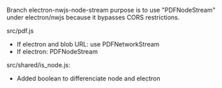 Branch electron-nwjs-node-stream purpose is to use "PDFNodeStream" under electron/nwjs because it bypasses CORS restrictions.  

src/pdf.js
- If electron and blob URL: use PDFNetworkStream
- If electron: PDFNodeStream

src/shared/is_node.js:
- Added boolean to differenciate node and electron
